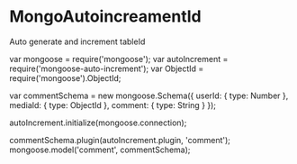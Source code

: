 # MongoAutoincreamentId
Auto generate and increment tableId 

var mongoose = require('mongoose');
var autoIncrement = require('mongoose-auto-increment');
var ObjectId = require('mongoose').ObjectId;

var commentSchema = new mongoose.Schema({
    userId: { type: Number },
    mediaId: { type: ObjectId },
    comment: { type: String } 
});

autoIncrement.initialize(mongoose.connection);

commentSchema.plugin(autoIncrement.plugin, 'comment');
mongoose.model('comment', commentSchema);
